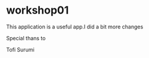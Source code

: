 # workshop01
This application is a useful app.I did a bit more changes

Special thans to 

Tofi
Surumi